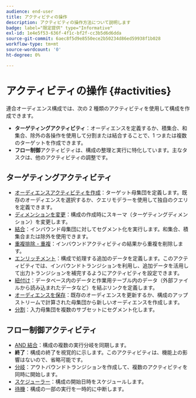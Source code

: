 ```yaml
---
audience: end-user
title: アクティビティの操作
description: アクティビティの操作方法について説明します
badge: label="限定提供" type="Informative"
exl-id: 1e4e5f53-636f-4f1c-bf2f-cc3b5d6d6dda
source-git-commit: 6aec8f5d9e8550ece2b50234d86ed59938f1b028
workflow-type: tm+mt
source-wordcount: '0'
ht-degree: 0%

---
```


# アクティビティの操作 {#activities}

連合オーディエンス構成では、次の 2 種類のアクティビティを使用して構成を作成できます。

* **ターゲティングアクティビティ**：オーディエンスを定義するか、積集合、和集合、除外の各操作を使用して分割または結合することで、1 つまたは複数のターゲットを作成できます。
* **フロー制御**&#x200B;アクティビティは、構成の整理と実行に特化しています。主なタスクは、他のアクティビティの調整です。

## ターゲティングアクティビティ

* [オーディエンスアクティビティを作成](build-audience.md)：ターゲット母集団を定義します。既存のオーディエンスを選択するか、クエリモデラーを使用して独自のクエリを定義できます。
* [ディメンションを変更](change-dimension.md)：構成の作成時にスキーマ（ターゲティングディメンション）を変更します。
* [結合](combine.md)：インバウンド母集団に対してセグメント化を実行します。和集合、積集合または除外を使用できます。
* [重複排除 - 重複](deduplication.md)：インバウンドアクティビティの結果から重複を削除します。
* [エンリッチメント](enrichment.md)：構成で処理する追加のデータを定義します。このアクティビティでは、インバウンドトランジションを利用し、追加データを活用して出力トランジションを補完するようにアクティビティを設定できます。
* [紐付け](reconciliation.md)：データベース内のデータと作業用テーブル内のデータ（外部ファイルから読み込まれたデータなど）を結ぶリンクを定義します。
* [オーディエンスを保存](save-audience.md)：既存のオーディエンスを更新するか、構成のアップストリームで計算された母集団から新しいオーディエンスを作成します。
* [分割](split.md)：入力母集団を複数のサブセットにセグメント化します。

## フロー制御アクティビティ

* [AND 結合](and-join.md)：構成の複数の実行分岐を同期します。
* **終了**：構成の終了を視覚的に示します。このアクティビティは、機能上の影響はないので、省略可能です。
* [分岐](fork.md)：アウトバウンドトランジションを作成して、複数のアクティビティを同時に開始します。
* [スケジューラー](scheduler.md)：構成の開始日時をスケジュールします。
* [待機](wait.md)：構成の一部の実行を一時的に中断します。
